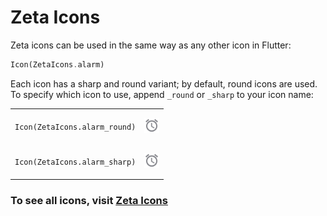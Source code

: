 # Zeta Icons

Zeta icons can be used in the same way as any other icon in Flutter:

```dart
Icon(ZetaIcons.alarm)
```

Each icon has a sharp and round variant; by default, round icons are used. To specify which icon to use, append `_round` or `_sharp` to your icon name:

<table>
<tr>
<td>
<code>
Icon(ZetaIcons.alarm_round)
<code>
</td>
<td>
<img style='width: 24px; height: 24px;' src='https://raw.githubusercontent.com/ZebraDevs/zeta-icons/main/outputs/png/alarm_round.png'/>
</td>
</tr>
<tr>
<td>
<code>
Icon(ZetaIcons.alarm_sharp)
<code>
</td>
<td>
<img style='width: 24px; height: 24px;' src='https://raw.githubusercontent.com/ZebraDevs/zeta-icons/main/outputs/png/alarm_sharp.png'/>
</td>
</tr>
</table>

### To see all icons, visit [Zeta Icons](https://design.zebra.com/icons)
